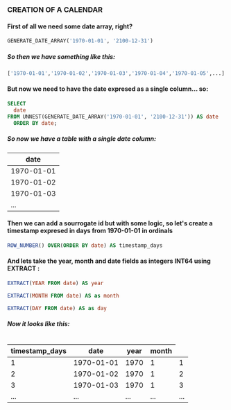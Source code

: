 ### CREATION OF A CALENDAR

#### First of all we need some date array, right?

```sql
GENERATE_DATE_ARRAY('1970-01-01', '2100-12-31')
```

##### So then we have something like this:

```python
['1970-01-01','1970-01-02','1970-01-03','1970-01-04','1970-01-05',...]
```

#### But now we need to have the date expresed as a single column... so: 

```sql
SELECT 
  date 
FROM UNNEST(GENERATE_DATE_ARRAY('1970-01-01', '2100-12-31')) AS date 
  ORDER BY date;
```

##### So now we have a table with a single date column:
<table>
  <thead>
    <tr>
      <th>date</th>
    </tr>
  </thead>
  <tbody>
    <tr>
      <td>1970-01-01</td>
    </tr>
    <tr>
      <td>1970-01-02</td>
    </tr>
    <tr>
      <td>1970-01-03</td>
    </tr>
    <tr>
      <td>...</td>
    </tr>
  </tbody>
<table>

#### Then we can add a sourrogate id but with some logic, so let's create a timestamp expresed in days from 1970-01-01 in ordinals

```sql
ROW_NUMBER() OVER(ORDER BY date) AS timestamp_days
```

#### And lets take the year, month and date fields as integers <b>INT64</b> using EXTRACT :

```sql
EXTRACT(YEAR FROM date) AS year
```

```sql
EXTRACT(MONTH FROM date) AS as month
```

```sql
EXTRACT(DAY FROM date) AS as day
```

##### Now it looks like this:
<table>
  <thead>
    <tr>
      <th>timestamp_days</th>
      <th>date</th>
      <th>year</th>
      <th>month</th>
    </tr>
  </thead>
  <tbody>
    <tr>
      <td>1</td>
      <td>1970-01-01</td>
      <td>1970</td>
      <td>1</td>
      <td>1</td>
    </tr>
    <tr>
      <td>2</td>
      <td>1970-01-02</td>
      <td>1970</td>
      <td>1</td>
      <td>2</td>
    </tr>
    <tr>
      <td>3</td>
      <td>1970-01-03</td>
      <td>1970</td>
      <td>1</td>
      <td>3</td>
    </tr>
    <tr>
      <td>...</td>
      <td>...</td>
      <td>...</td>
      <td>...</td>
      <td>...</td>
    </tr>
  </tbody>
<table>

